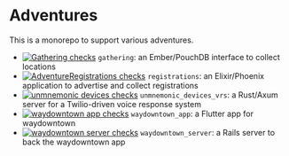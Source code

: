 # Adventures

This is a monorepo to support various adventures.

- [![Gathering checks](https://github.com/backspace/adventures/actions/workflows/ci-gathering.yml/badge.svg)](https://github.com/backspace/adventures/actions/workflows/ci-gathering.yml) `gathering`: an Ember/PouchDB interface to collect locations
- [![AdventureRegistrations checks](https://github.com/backspace/adventures/actions/workflows/ci-registrations.yml/badge.svg)](https://github.com/backspace/adventures/actions/workflows/ci-registrations.yml) `registrations`: an Elixir/Phoenix application to advertise and collect registrations
- [![unmnemonic devices checks](https://github.com/backspace/adventures/actions/workflows/ci-unmnemonic-devices-vrs.yml/badge.svg)](https://github.com/backspace/adventures/actions/workflows/ci-unmnemonic-devices-vrs.yml) `unmnemonic_devices_vrs`: a Rust/Axum server for a Twilio-driven voice response system
- [![waydowntown app checks](https://github.com/backspace/adventures/actions/workflows/ci-waydowntown-app.yml/badge.svg)](https://github.com/backspace/adventures/actions/workflows/ci-waydowntown-app.yml) `waydowntown_app`: a Flutter app for waydowntown
- [![waydowntown server checks](https://github.com/backspace/adventures/actions/workflows/ci-waydowntown-server.yml/badge.svg)](https://github.com/backspace/adventures/actions/workflows/ci-waydowntown-server.yml) `waydowntown_server`: a Rails server to back the waydowntown app

